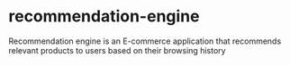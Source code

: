 # recommendation-engine
Recommendation engine is an E-commerce application that recommends relevant products to users based on their browsing history
